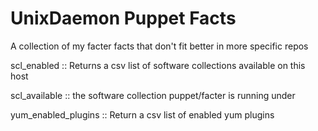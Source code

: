 UnixDaemon Puppet Facts
=======================

A collection of my facter facts that don't fit better in more specific repos

scl_enabled :: Returns a csv list of software collections available on this host

scl_available :: the software collection puppet/facter is running under

yum_enabled_plugins :: Return a csv list of enabled yum plugins 


